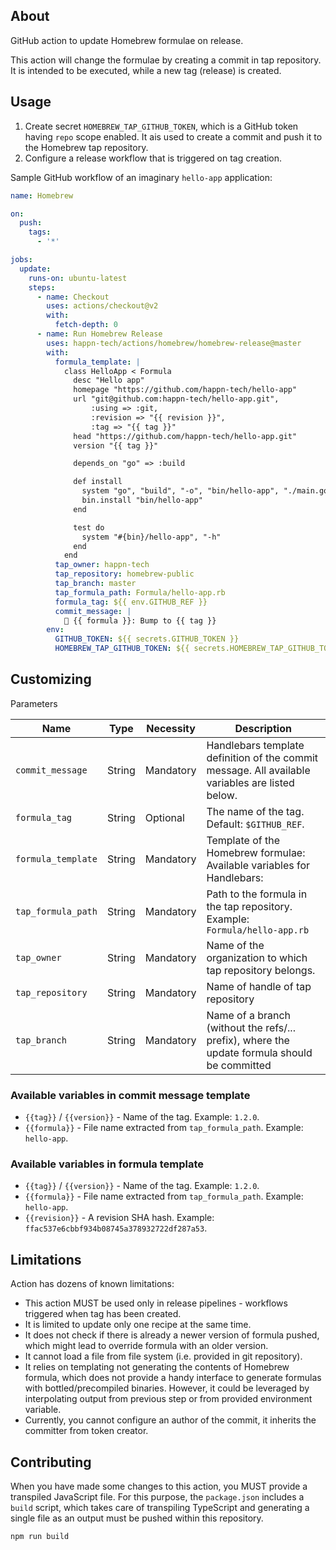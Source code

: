 ## About

GitHub action to update Homebrew formulae on release.

This action will change the formulae by creating a commit in tap repository. It is intended to be executed, while a new tag (release) is created.
 
## Usage

1. Create secret `HOMEBREW_TAP_GITHUB_TOKEN`, which is a GitHub token having `repo` scope enabled. It ais used to create a commit and push it to the Homebrew tap repository. 
2. Configure a release workflow that is triggered on tag creation.

Sample GitHub workflow of an imaginary `hello-app` application:

```yaml
name: Homebrew

on:
  push:
    tags:
      - '*'

jobs:
  update:
    runs-on: ubuntu-latest
    steps:
      - name: Checkout
        uses: actions/checkout@v2
        with:
          fetch-depth: 0
      - name: Run Homebrew Release
        uses: happn-tech/actions/homebrew/homebrew-release@master
        with:
          formula_template: |
            class HelloApp < Formula
              desc "Hello app"
              homepage "https://github.com/happn-tech/hello-app"
              url "git@github.com:happn-tech/hello-app.git",
                  :using => :git,
                  :revision => "{{ revision }}",
                  :tag => "{{ tag }}"
              head "https://github.com/happn-tech/hello-app.git"
              version "{{ tag }}"

              depends_on "go" => :build

              def install
                system "go", "build", "-o", "bin/hello-app", "./main.go"
                bin.install "bin/hello-app"
              end

              test do
                system "#{bin}/hello-app", "-h"
              end
            end
          tap_owner: happn-tech
          tap_repository: homebrew-public
          tap_branch: master
          tap_formula_path: Formula/hello-app.rb
          formula_tag: ${{ env.GITHUB_REF }}
          commit_message: |
            🔖 {{ formula }}: Bump to {{ tag }}
        env:
          GITHUB_TOKEN: ${{ secrets.GITHUB_TOKEN }}
          HOMEBREW_TAP_GITHUB_TOKEN: ${{ secrets.HOMEBREW_TAP_GITHUB_TOKEN }}
```

## Customizing

Parameters 

| Name | Type | Necessity | Description |
| ---- | ---- | --------- | ----------- |
| `commit_message` | String | Mandatory | Handlebars template definition of the commit message. All available variables are listed below.  |
| `formula_tag` | String | Optional | The name of the tag. Default: `$GITHUB_REF`. | 
| `formula_template` | String | Mandatory | Template of the Homebrew formulae: Available variables for Handlebars: |
| `tap_formula_path` | String | Mandatory | Path to the formula in the tap repository. Example: `Formula/hello-app.rb` |
| `tap_owner` | String | Mandatory | Name of the organization to which tap repository belongs. |
| `tap_repository` | String | Mandatory | Name of handle of tap repository |
| `tap_branch` | String | Mandatory | Name of a branch (without the refs/... prefix), where the update formula should be committed |

### Available variables in commit message template

- `{{tag}}` / `{{version}}` - Name of the tag. Example: `1.2.0`.
- `{{formula}}` - File name extracted from `tap_formula_path`. Example: `hello-app`.

### Available variables in formula template 

- `{{tag}}` / `{{version}}` - Name of the tag. Example: `1.2.0`.
- `{{formula}}` - File name extracted from `tap_formula_path`. Example: `hello-app`.
- `{{revision}}` - A revision SHA hash. Example: `ffac537e6cbbf934b08745a378932722df287a53`.

## Limitations

Action has dozens of known limitations:

- This action MUST be used only in release pipelines - workflows triggered when tag has been created. 
- It is limited to update only one recipe at the same time.
- It does not check if there is already a newer version of formula pushed, which might lead to override formula with an older version.
- It cannot load a file from file system (i.e. provided in git repository).
- It relies on templating not generating the contents of Homebrew formula, which does not provide a handy interface to generate formulas with bottled/precompiled binaries. However, it could be leveraged by interpolating output from previous step or from provided environment variable.
- Currently, you cannot configure an author of the commit, it inherits the committer from token creator.


## Contributing

When you have made some changes to this action, you MUST provide a transpiled JavaScript file. For this purpose, the `package.json` includes a `build` script, which takes care of transpiling TypeScript and generating a single file as an output must be pushed within this repository. 

```shell
npm run build
```
